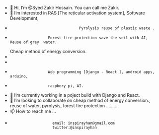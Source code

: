 - 👋 Hi, I’m @Syed Zakir Hossain. You can call me Zakir.
- 👀 I’m interested in RAS [The reticular activation system], Software Development,
-                                    Pyrolysis reuse of plastic waste . 
-                      Forest fire protection save the soil with AI, Reuse of grey  water. 
  Cheap method of energy conversion.
-                      
-                      
-                      Web programming [Django - React ], android apps, arduino,
-                      raspbery pi, AI.
- 🌱 I’m currently working in a poject build with Django and React.
- 💞️ I’m looking to collaborate on cheap method of energy conversion., reuse of water, pyrolysis, forest fire protection .........
- 📫 How to reach me ...
-                        email: inspirayhan@gmail.com 
                         twitter:@inspirayhan  
                         

<!---
SyedZakirHossain/SyedZakirHossain is a ✨ special ✨ repository because its `README.md` (this file) appears on your GitHub profile.
You can click the Preview link to take a look at your changes.
--->
